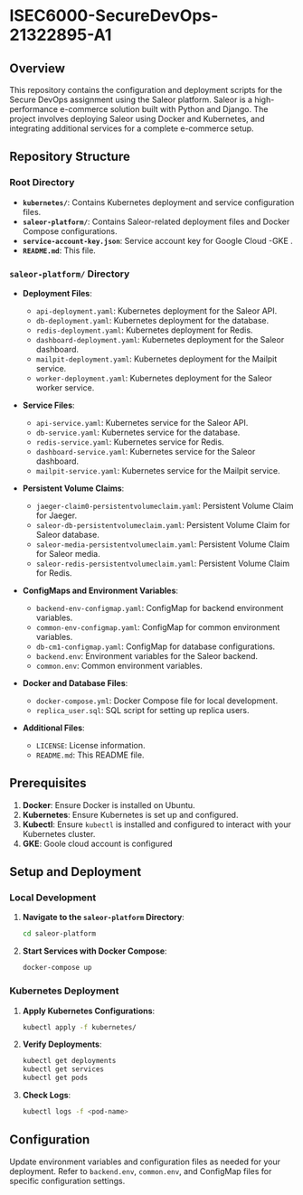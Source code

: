 # ISEC6000-SecureDevOps-21322895-A1

## Overview

This repository contains the configuration and deployment scripts for the Secure DevOps assignment using the Saleor platform. Saleor is a high-performance e-commerce solution built with Python and Django. The project involves deploying Saleor using Docker and Kubernetes, and integrating additional services for a complete e-commerce setup.

## Repository Structure

### Root Directory

- **`kubernetes/`**: Contains Kubernetes deployment and service configuration files.
- **`saleor-platform/`**: Contains Saleor-related deployment files and Docker Compose configurations.
- **`service-account-key.json`**: Service account key for Google Cloud -GKE .
- **`README.md`**: This file.

### `saleor-platform/` Directory

- **Deployment Files**:
  - `api-deployment.yaml`: Kubernetes deployment for the Saleor API.
  - `db-deployment.yaml`: Kubernetes deployment for the database.
  - `redis-deployment.yaml`: Kubernetes deployment for Redis.
  - `dashboard-deployment.yaml`: Kubernetes deployment for the Saleor dashboard.
  - `mailpit-deployment.yaml`: Kubernetes deployment for the Mailpit service.
  - `worker-deployment.yaml`: Kubernetes deployment for the Saleor worker service.

- **Service Files**:
  - `api-service.yaml`: Kubernetes service for the Saleor API.
  - `db-service.yaml`: Kubernetes service for the database.
  - `redis-service.yaml`: Kubernetes service for Redis.
  - `dashboard-service.yaml`: Kubernetes service for the Saleor dashboard.
  - `mailpit-service.yaml`: Kubernetes service for the Mailpit service.

- **Persistent Volume Claims**:
  - `jaeger-claim0-persistentvolumeclaim.yaml`: Persistent Volume Claim for Jaeger.
  - `saleor-db-persistentvolumeclaim.yaml`: Persistent Volume Claim for Saleor database.
  - `saleor-media-persistentvolumeclaim.yaml`: Persistent Volume Claim for Saleor media.
  - `saleor-redis-persistentvolumeclaim.yaml`: Persistent Volume Claim for Redis.

- **ConfigMaps and Environment Variables**:
  - `backend-env-configmap.yaml`: ConfigMap for backend environment variables.
  - `common-env-configmap.yaml`: ConfigMap for common environment variables.
  - `db-cm1-configmap.yaml`: ConfigMap for database configurations.
  - `backend.env`: Environment variables for the Saleor backend.
  - `common.env`: Common environment variables.

- **Docker and Database Files**:
  - `docker-compose.yml`: Docker Compose file for local development.
  - `replica_user.sql`: SQL script for setting up replica users.

- **Additional Files**:
  - `LICENSE`: License information.
  - `README.md`: This README file.

## Prerequisites

1. **Docker**: Ensure Docker is installed on Ubuntu.
2. **Kubernetes**: Ensure Kubernetes is set up and configured.
3. **Kubectl**: Ensure `kubectl` is installed and configured to interact with your Kubernetes cluster.
4. **GKE**: Goole cloud account is configured

## Setup and Deployment

### Local Development

1. **Navigate to the `saleor-platform` Directory**:
   ```bash
   cd saleor-platform
   ```

2. **Start Services with Docker Compose**:
   ```bash
   docker-compose up
   ```

### Kubernetes Deployment

1. **Apply Kubernetes Configurations**:
   ```bash
   kubectl apply -f kubernetes/
   ```

2. **Verify Deployments**:
   ```bash
   kubectl get deployments
   kubectl get services
   kubectl get pods
   ```

3. **Check Logs**:
   ```bash
   kubectl logs -f <pod-name>
   ```

## Configuration

Update environment variables and configuration files as needed for your deployment. Refer to `backend.env`, `common.env`, and ConfigMap files for specific configuration settings.


